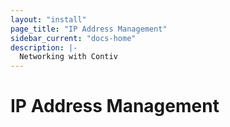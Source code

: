 ```yaml
---
layout: "install"
page_title: "IP Address Management"
sidebar_current: "docs-home"
description: |-
  Networking with Contiv
---
```


# IP Address Management
